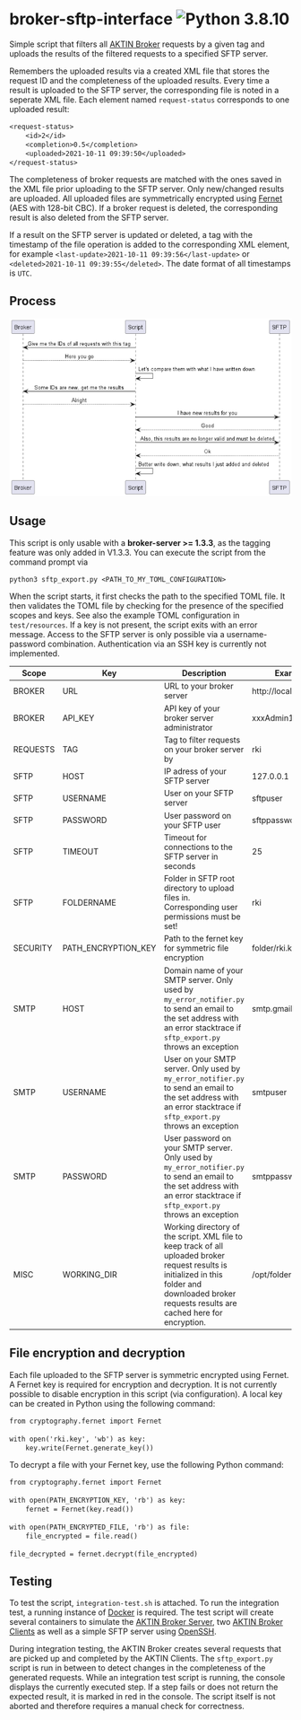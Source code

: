 # broker-sftp-interface ![Python 3.8.10](https://img.shields.io/badge/python-3.8.10-blue)

Simple script that filters all [AKTIN Broker](https://github.com/aktin/broker) requests by a given tag and uploads the results of the filtered requests to a specified SFTP server.

Remembers the uploaded results via a created XML file that stores the request ID and the completeness of the uploaded results. Every time a result is uploaded to the SFTP server,
the corresponding file is noted in a seperate
XML file. Each element named `request-status` corresponds to one uploaded result:

```
<request-status>
    <id>2</id>
    <completion>0.5</completion>
    <uploaded>2021-10-11 09:39:50</uploaded>
</request-status>
```

The completeness of broker requests are matched with the ones saved in the XML file prior uploading to the SFTP server. Only new/changed results are uploaded. All uploaded files
are symmetrically encrypted
using [Fernet](https://github.com/fernet/spec/blob/master/Spec.md) (AES with 128-bit CBC). If a broker request is deleted, the corresponding result is also deleted from the SFTP
server.

If a result on the SFTP server is updated or deleted, a tag with the timestamp of the file operation is added to the corresponding XML element, for
example `<last-update>2021-10-11 09:39:56</last-update>`
or `<deleted>2021-10-11 09:39:55</deleted>`. The date format of all timestamps is `UTC`.

## Process

![sequence diagram](./docs/sequence.png)

## Usage

This script is only usable with a **broker-server >= 1.3.3**, as the tagging feature was only added in V1.3.3. You can execute the script from the command prompt via

```
python3 sftp_export.py <PATH_TO_MY_TOML_CONFIGURATION>
```

When the script starts, it first checks the path to the specified TOML file. It then validates the TOML file by checking for the presence of the specified scopes and keys. See also
the example TOML configuration in `test/resources`. If a key is not present, the script exits with an error message. Access to the SFTP server is only possible via a
username-password combination. Authentication via an SSH key is currently not implemented.

| Scope    | Key                 | Description                                                                                                                                                                                         | Example               |
|----------|---------------------|-----------------------------------------------------------------------------------------------------------------------------------------------------------------------------------------------------|-----------------------|
| BROKER   | URL                 | URL to your broker server                                                                                                                                                                           | http://localhost:8080 |
| BROKER   | API_KEY             | API key of your broker server administrator                                                                                                                                                         | xxxAdmin1234          |
| REQUESTS | TAG                 | Tag to filter requests on your broker server by                                                                                                                                                     | rki                   |
| SFTP     | HOST                | IP adress of your SFTP server                                                                                                                                                                       | 127.0.0.1             |
| SFTP     | USERNAME            | User on your SFTP server                                                                                                                                                                            | sftpuser              |
| SFTP     | PASSWORD            | User password on your SFTP user                                                                                                                                                                     | sftppassword          |
| SFTP     | TIMEOUT             | Timeout for connections to the SFTP server in seconds                                                                                                                                               | 25                    |
| SFTP     | FOLDERNAME          | Folder in SFTP root directory to upload files in. Corresponding user permissions must be set!                                                                                                       | rki                   |
| SECURITY | PATH_ENCRYPTION_KEY | Path to the fernet key for symmetric file encryption                                                                                                                                                | folder/rki.key        |
| SMTP     | HOST                | Domain name of your SMTP server. Only used by `my_error_notifier.py` to send an email to the set address with an error stacktrace if `sftp_export.py` throws an exception                           | smtp.gmail.com        |
| SMTP     | USERNAME            | User on your SMTP server. Only used by `my_error_notifier.py` to send an email to the set address with an error stacktrace if `sftp_export.py` throws an exception                                  | smtpuser              |
| SMTP     | PASSWORD            | User password on your SMTP server. Only used by `my_error_notifier.py` to send an email to the set address with an error stacktrace if `sftp_export.py` throws an exception                         | smtppassword          |
| MISC     | WORKING_DIR         | Working directory of the script. XML file to keep track of all uploaded broker request results is initialized in this folder and downloaded broker requests results are cached here for encryption. | /opt/folder   }       |

## File encryption and decryption

Each file uploaded to the SFTP server is symmetric encrypted using Fernet. A Fernet key is required for encryption and decryption. It is not currently possible to disable encryption in this script (via configuration). A local key can be created in Python using the following command:

```
from cryptography.fernet import Fernet

with open('rki.key', 'wb') as key:
    key.write(Fernet.generate_key())
```

To decrypt a file with your Fernet key, use the following Python command:

```
from cryptography.fernet import Fernet

with open(PATH_ENCRYPTION_KEY, 'rb') as key:
    fernet = Fernet(key.read())

with open(PATH_ENCRYPTED_FILE, 'rb') as file:
    file_encrypted = file.read()

file_decrypted = fernet.decrypt(file_encrypted)
```

## Testing

To test the script, `integration-test.sh` is attached. To run the integration test, a running instance of [Docker](https://www.docker.com/) is required. The test script will create several containers to simulate the [AKTIN Broker Server](https://github.com/aktin/broker/tree/master/broker-server), two [AKTIN Broker Clients](https://github.com/aktin/broker/tree/master/broker-client) as well as a simple SFTP server using [OpenSSH](https://www.openssh.com/).

During integration testing, the AKTIN Broker creates several requests that are picked up and completed by the AKTIN Clients. The `sftp_export.py` script is run in between to detect changes in the completeness of the generated requests. While an integration test script is running, the console displays the currently executed step. If a step fails or does not return the expected result, it is marked in red in the console. The script itself is not aborted and therefore requires a manual check for correctness.